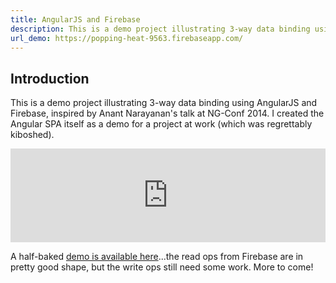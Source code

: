 ```yaml
---
title: AngularJS and Firebase
description: This is a demo project illustrating 3-way data binding using AngularJS and Firebase.
url_demo: https://popping-heat-9563.firebaseapp.com/
---
```




## Introduction

This is a demo project illustrating 3-way data binding using AngularJS and Firebase, inspired by Anant Narayanan's talk at NG-Conf 2014. I created the Angular SPA itself as a demo for a project at work (which was regrettably kiboshed).

<iframe width="100%" src="https://www.youtube.com/embed/e4yUTkva_FM" frameborder="0" allowfullscreen></iframe>

A half-baked <a href="{{ page.url_demo }}" target="_blank">demo is available here</a>...the read ops from Firebase are in pretty good shape, but the write ops still need some work. More to come!
